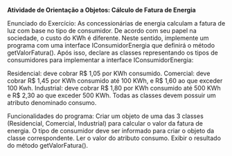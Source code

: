 <strong>Atividade de Orientação a Objetos: Cálculo de Fatura de Energia</strong>

Enunciado do Exercício:
As concessionárias de energia calculam a fatura de luz com base no tipo de consumidor. De acordo com seu papel na sociedade, o custo do KWh é diferente. Neste sentido, implemente um programa com uma interface IConsumidorEnergia que definirá o método getValorFatura(). Após isso, declare as classes representando os tipos de consumidores para implementar a interface IConsumidorEnergia:

Residencial: deve cobrar R$ 1,05 por KWh consumido.
Comercial: deve cobrar R$ 1,45 por KWh consumido até 100 KWh, e R$ 1,60 ao que exceder 100 Kwh.
Industrial: deve cobrar R$ 1,80 por KWh consumido até 500 KWh e R$ 2,30 ao que exceder 500 KWh.
Todas as classes devem possuir um atributo denominado consumo.

Funcionalidades do programa:
Criar um objeto de uma das 3 classes (Residencial, Comercial, Industrial) para calcular o valor da fatura de energia. O tipo de consumidor deve ser informado para criar o objeto da classe correspondente.
Ler o valor do atributo consumo.
Exibir o resultado do método getValorFatura().
